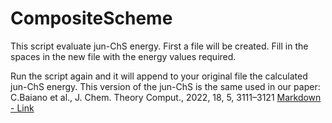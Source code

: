 # CompositeScheme
This script evaluate jun-ChS energy.
First a file will be created.
Fill in the spaces in the new file with the energy values required.

Run the script again and it will append to your original file the calculated jun-ChS energy.
This version of the jun-ChS is the same used in our paper: C.Baiano et al., J. Chem. Theory Comput., 2022, 18, 5, 3111–3121 
[Markdown - Link](#https://pubs.acs.org/doi/10.1021/acs.jctc.1c01252)
